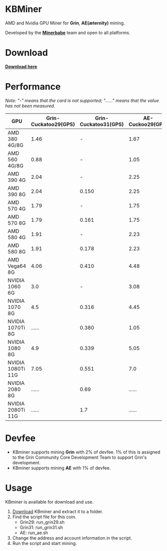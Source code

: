 # KBMiner
AMD and Nvidia GPU Miner for **Grin**, **AE(æternity)** mining. 

Developed by the [**Minerbabe**](https://minerbabe.com) team and open to all platforms.

# Download
[**Download here**](https://github.com/mcarloai/minerbabe-kbminer/releases)

# Performance
_Note: "-" means that the card is not supported; "......" means that the value has not been measured._

GPU | Grin-Cuckatoo29(GPS) | Grin-Cuckatoo31(GPS) | AE-Cuckoo29(GPS)
------------ | ------------- |------------- |------------- 
AMD 380 4G/8G | 1.46 | - | 1.67
AMD 560 4G/8G | 0.88 | - | 1.05
AMD 390 4G | 2.04 | - | 2.25
AMD 390 8G | 2.04 | 0.150 | 2.25
AMD 570 4G | 1.79 | - | 1.75
AMD 570 8G | 1.79 | 0.161 | 1.75
AMD 580 4G | 1.91 | - | 2.23
AMD 580 8G | 1.91 | 0.178 | 2.23
AMD Vega64 8G | 4.06 | 0.410 | 4.48
NVIDIA 1060 6G | 3.0 | - | 3.08
NVIDIA 1070 8G | 4.5 | 0.316 | 4.45
NVIDIA 1070Ti 8G | ...... | 0.380 | 1.05
NVIDIA 1080 8G | 4.9 | 0.339 | 5.05
NVIDIA 1080Ti 11G | 7.05 | 0.551 | 7.0
NVIDIA 2080 8G | ...... | 0.69 | ......
NVIDIA 2080Ti 11G | ...... | 1.7 | ......


# Devfee
* KBminer supports mining **Grin** with 2% of devfee. 1% of this is assigned to the Grin Community Core Development Team to support Grin's development.
* KBminer supports mining **AE** with 1% of devfee.

# Usage
KBminer is available for download and use.

1. [Download](https://github.com/mcarloai/minerbabe-kbminer/releases) KBminer and extract it to a folder.
2. Find the script file for this coin.
   * Grin29: run_grin29.sh
   * Grin31: run_grin31.sh
   * AE: run_ae.sh
3. Change the address and account information in the script.
4. Run the script and start mining.
